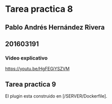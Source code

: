 # Tarea practica 8
## Pablo Andrés Hernández Rivera
## 201603191

### Video explicativo
https://youtu.be/HgFEGiYSZVM

## Tarea practica 9
El plugin esta construido en [/SERVER/Dockerfile].
